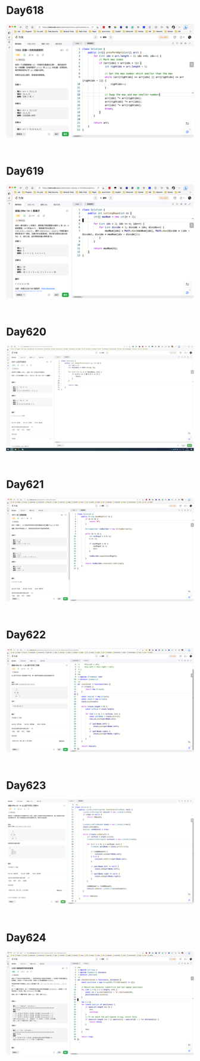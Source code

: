 # Day618

![day618](2304img.assets/day618.png)

&nbsp;

# Day619

![day619](2304img.assets/day619.png)

&nbsp;

# Day620

![day620](2304img.assets/day620.jpg)

&nbsp;

# Day621

![day621](2304img.assets/day621.png)

&nbsp;

# Day622

![day622](2304img.assets/day622.png)

&nbsp;

# Day623

![day623](2304img.assets/day623.png)

&nbsp;

# Day624

![day624](2304img.assets/day624.png)